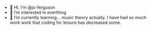 - 👋 Hi, I’m @js-ferguson
- 👀 I’m interested in everthing
- 🌱 I’m currently learning... music theory actually. I have had so much work work that coding for leisure has decreased some.

<!---
js-ferguson/js-ferguson is a ✨ special ✨ repository because its `README.md` (this file) appears on your GitHub profile.
You can click the Preview link to take a look at your changes.
--->
